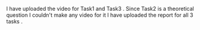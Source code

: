 I have uploaded the video for Task1 and Task3 .
Since Task2 is a theoretical question I couldn't make any video for it
I have uploaded the report for all 3 tasks .
